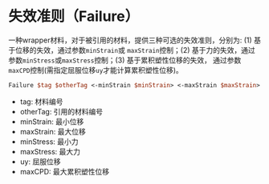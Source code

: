 # 失效准则（Failure）
一种wrapper材料，对于被引用的材料，提供三种可选的失效准则，分别为: (1) 基于位移的失效，通过参数`minStrain`或
`maxStrain`控制；(2) 基于力的失效，通过参数`minStress`或`maxStress`控制；(3) 基于累积塑性位移的失效，
通过参数`maxCPD`控制(需指定屈服位移`uy`才能计算累积塑性位移)。
```tcl
Failure $tag $otherTag <-minStrain $minStrain> <-maxStrain $maxStrain> <-minStress $minStress> <-maxStress $maxStress> <-maxCPD $uy $maxCPD>
```
* tag: 材料编号  
* otherTag: 引用的材料编号  
* minStrain: 最小位移  
* maxStrain: 最大位移  
* minStress: 最小力  
* maxStress: 最大力  
* uy: 屈服位移  
* maxCPD: 最大累积塑性位移
